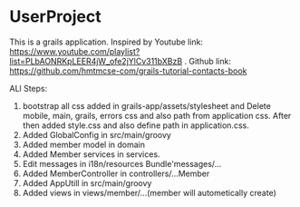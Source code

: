 # UserProject
This is a grails application. Inspired by Youtube link: https://www.youtube.com/playlist?list=PLbAONRKpLEER4jW_ofe2jYlCv311bXBzB  . Github link: https://github.com/hmtmcse-com/grails-tutorial-contacts-book


ALl Steps:
1. bootstrap all css added in grails-app/assets/stylesheet  and Delete mobile, main, grails, errors css and also path from application css. After then added style.css and also define path in application.css.
2. Added GlobalConfig in src/main/groovy 
3. Added member model in domain
4. Added Member services in services.
5. Edit messages in i18n/resources Bundle'messages/...
6. Added MemberController in controllers/...Member
7. Added AppUtill in src/main/groovy 
8. Added views in views/member/...(member will autometically create)
